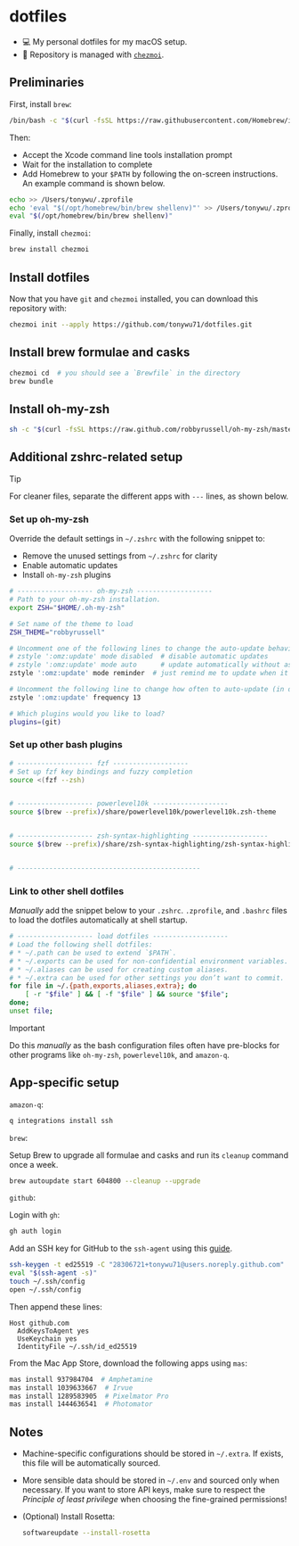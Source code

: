 # dotfiles

- 💻 My personal dotfiles for my macOS setup.
- 🏡 Repository is managed with [`chezmoi`](https://github.com/twpayne/chezmoi).

## Preliminaries

First, install `brew`:

```bash
/bin/bash -c "$(curl -fsSL https://raw.githubusercontent.com/Homebrew/install/HEAD/install.sh)"
```

Then:

- Accept the Xcode command line tools installation prompt
- Wait for the installation to complete
- Add Homebrew to your `$PATH` by following the on-screen instructions. An example command is shown below.

```bash
echo >> /Users/tonywu/.zprofile
echo 'eval "$(/opt/homebrew/bin/brew shellenv)"' >> /Users/tonywu/.zprofile
eval "$(/opt/homebrew/bin/brew shellenv)"
```

Finally, install `chezmoi`:

```bash
brew install chezmoi
```

## Install dotfiles

Now that you have `git` and `chezmoi` installed, you can download this repository with:

```bash
chezmoi init --apply https://github.com/tonywu71/dotfiles.git
```

## Install brew formulae and casks

```bash
chezmoi cd  # you should see a `Brewfile` in the directory
brew bundle
```

## Install oh-my-zsh

```bash
sh -c "$(curl -fsSL https://raw.github.com/robbyrussell/oh-my-zsh/master/tools/install.sh)"
```

## Additional zshrc-related setup

> [!TIP]
> For cleaner files, separate the different apps with `---` lines, as shown below.

### Set up oh-my-zsh

Override the default settings in `~/.zshrc` with the following snippet to:

- Remove the unused settings from `~/.zshrc` for clarity
- Enable automatic updates
- Install `oh-my-zsh` plugins

```bash
# ------------------- oh-my-zsh -------------------
# Path to your oh-my-zsh installation.
export ZSH="$HOME/.oh-my-zsh"

# Set name of the theme to load
ZSH_THEME="robbyrussell"

# Uncomment one of the following lines to change the auto-update behavior
# zstyle ':omz:update' mode disabled  # disable automatic updates
# zstyle ':omz:update' mode auto      # update automatically without asking
zstyle ':omz:update' mode reminder  # just remind me to update when it's time

# Uncomment the following line to change how often to auto-update (in days).
zstyle ':omz:update' frequency 13

# Which plugins would you like to load?
plugins=(git)
```

### Set up other bash plugins

```bash
# ------------------- fzf -------------------
# Set up fzf key bindings and fuzzy completion
source <(fzf --zsh)


# ------------------- powerlevel10k -------------------
source $(brew --prefix)/share/powerlevel10k/powerlevel10k.zsh-theme


# ------------------- zsh-syntax-highlighting -------------------
source $(brew --prefix)/share/zsh-syntax-highlighting/zsh-syntax-highlighting.zsh


# ----------------------------------------------
```

### Link to other shell dotfiles

*Manually* add the snippet below to your `.zshrc`. `.zprofile`, and `.bashrc` files to load the dotfiles automatically at shell startup.

```bash
# ------------------- load dotfiles -------------------
# Load the following shell dotfiles:
# * ~/.path can be used to extend `$PATH`.
# * ~/.exports can be used for non-confidential environment variables.
# * ~/.aliases can be used for creating custom aliases.
# * ~/.extra can be used for other settings you don’t want to commit.
for file in ~/.{path,exports,aliases,extra}; do
    [ -r "$file" ] && [ -f "$file" ] && source "$file";
done;
unset file;
```

> [!IMPORTANT]
> Do this *manually* as the bash configuration files often have pre-blocks for other programs like `oh-my-zsh`, `powerlevel10k`, and `amazon-q`.

## App-specific setup

`amazon-q`:

```bash
q integrations install ssh
```

`brew`:

Setup Brew to upgrade all formulae and casks and run its `cleanup` command once a week.

```bash
brew autoupdate start 604800 --cleanup --upgrade
```

`github`:

Login with `gh`:

```bash
gh auth login
```

Add an SSH key for GitHub to the `ssh-agent` using this [guide](https://docs.github.com/en/authentication/connecting-to-github-with-ssh/generating-a-new-ssh-key-and-adding-it-to-the-ssh-agent).

```bash
ssh-keygen -t ed25519 -C "28306721+tonywu71@users.noreply.github.com"
eval "$(ssh-agent -s)"
touch ~/.ssh/config
open ~/.ssh/config
```

Then append these lines:

```ssh-config
Host github.com
  AddKeysToAgent yes
  UseKeychain yes
  IdentityFile ~/.ssh/id_ed25519
```

From the Mac App Store, download the following apps using `mas`:

```bash
mas install 937984704  # Amphetamine
mas install 1039633667  # Irvue
mas install 1289583905  # Pixelmator Pro
mas install 1444636541  # Photomator
```

## Notes

- Machine-specific configurations should be stored in `~/.extra`. If exists, this file will be automatically sourced.
- More sensible data should be stored in `~/.env` and sourced only when necessary. If you want to store API keys, make sure to respect the *Principle of least privilege* when choosing the fine-grained permissions!
- (Optional) Install Rosetta:

    ```bash
    softwareupdate --install-rosetta
    ```
